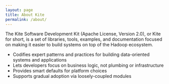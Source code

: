 ```yaml
---
layout: page
title: About Kite
permalink: /about/
---
```


The Kite Software Development Kit (Apache License, Version 2.0), or Kite for short, is a set of libraries, tools, examples, and documentation focused on making it easier to build systems on top of the Hadoop ecosystem.

* Codifies expert patterns and practices for building data-oriented systems and applications
* Lets developers focus on business logic, not plumbing or infrastructure
* Provides smart defaults for platform choices
* Supports gradual adoption via loosely-coupled modules
